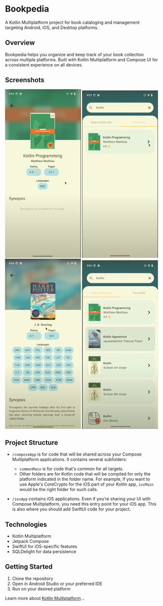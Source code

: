 # Bookpedia

A Kotlin Multiplatform project for book cataloging and management targeting Android, iOS, and Desktop platforms.

## Overview

Bookpedia helps you organize and keep track of your book collection across multiple platforms. Built with Kotlin Multiplatform and Compose UI for a consistent experience on all devices.

## Screenshots

<div align="center">
  <img src="img_1.jpeg" alt="Bookpedia Screenshot 1" width="250"/>
  <img src="img_2.jpeg" alt="Bookpedia Screenshot 2" width="250"/>
  <img src="img_3.jpeg" alt="Bookpedia Screenshot 3" width="250"/>
  <img src="img.jpeg" alt="Bookpedia Main Screenshot" width="250"/>
</div>

## Project Structure

- `/composeApp` is for code that will be shared across your Compose Multiplatform applications.
  It contains several subfolders:

  - `commonMain` is for code that's common for all targets.
  - Other folders are for Kotlin code that will be compiled for only the platform indicated in the folder name.
    For example, if you want to use Apple's CoreCrypto for the iOS part of your Kotlin app,
    `iosMain` would be the right folder for such calls.

- `/iosApp` contains iOS applications. Even if you're sharing your UI with Compose Multiplatform,
  you need this entry point for your iOS app. This is also where you should add SwiftUI code for your project.

## Technologies

- Kotlin Multiplatform
- Jetpack Compose
- SwiftUI for iOS-specific features
- SQLDelight for data persistence

## Getting Started

1. Clone the repository
2. Open in Android Studio or your preferred IDE
3. Run on your desired platform

Learn more about [Kotlin Multiplatform](https://www.jetbrains.com/help/kotlin-multiplatform-dev/get-started.html)…

